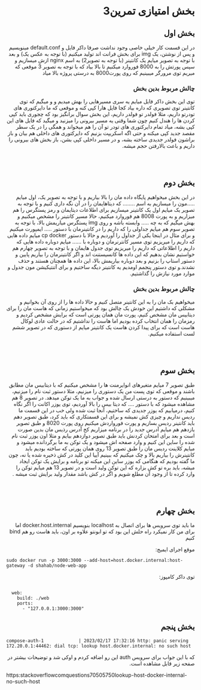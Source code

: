 <h1 dir='rtl'>  بخش امتیازی تمرین3  </h1>

<body dir='rtl' >

<section dir='rtl' >
<h2 dir='rtl'>  بخش اول</h2>
<p dir='rtl'>
در این قسمت کار خیلی خاصی وجود نداشت صرفا داکر فایل و default.conf مینویسیم و پس از نوشتن، یک img  برای بخش فرانت اند تولید میکنیم (با توجه به عکس یک)      و بعد با توجه به تصویر میایم یک کانتینر (با توجه به تصویر2) به اسم nginx  ازش میسازیم   و سپس پورتش را به 8000 فوروارد میکنیم تا بالا بیاد که با توجه به تصویر 3 موقعی که میریم توی مرورگر میبینیم که روی پورت8000 به درستی پروژه بالا میاد
</p>

<h3 dir='rtl'>چالش مربوط بدین بخش</h3>
<p dir='rtl'>
توی این بخش داکر فایل میایم یه سری مسیرهایی را بهش میدیم و  و میگیم که توی کانتینر توی تصویری که داره بیاد کجا فایل هارا کپی کنه و موقعی که ما دایرکتوری های تودرتو داریم، مثلا فولدر تو فولدر داریم، این بخش سوال برانگیز بود که چجوری باید کپی کردن ها را هندل کنیم چون شما وقتی یه مسیر بیرونی را میزنید و میگید که فایل های این کپی بشه، میاد تمام دایرکتوری های تودر تو آن را هم میخواند و همگی را در  یک سطر مقصد جدید کپی میکنه و حتی اگه اسکریپت بزنیم که دایرکتوری های داخلی هم بیان و باز براشون فولدر جدیدی ساخته بشه، و در مسیر داخلی کپی بشن، باز بخش های بیرونی را داریم و باعث بالارفتن حجم میشه.
</p>
</section>

</br>
</br>

<section  dir='rtl'>
<h2 dir='rtl'>بخش دوم</h2>
<p dir='rtl'>
در این بخش میخواهیم پایگاه داده مان را بالا بیاریم و با توجه به تصویر یک، اول میایم .....مون را میسازیم به اسم ........ که دیتاهایمان را در آن نگه داری کنیم و با توجه به تصویر یک میایم اول یک کانتینر میسازیم برای اطلاعات دیتایمان و رمز پستگرس را هم میزاریم و به پورت 8008 هم فوروارد میکنیم، حالا مسیر کانتینر را مشخص میکنیم و بهش میگیم که به چه ..... وابسته باشه و روی img پستگرس میاریمش بالا، با توجه به تصویر سوم هم میایم جداولی را که داریم را در کانتینرمان  با دستور ..... ایمپورت میکنیم و برای مثال در اینجا یکی از جداول را آوردیم و حالا با دستور cp docker میایم داده هایی که داریم را میریزیم توی مسیر کانترنرمان و دوباره با ...... میایم دوباره داده هایی که داریم را اطلاعاتی که داریم را میریزیم توی جدول هایمان و با توجه به تصویر چهارم هم خواستیم نشان بدهیم که این داده ها کانسیستنت اند و اگر کانتینرمان را بیاریم پایین و دستور استاپ را بزنیم و بعد دوباره بیاریمش بالا، این داده ها همچنان هستند و حذف نشدند.و توی دستور پنجمم اومدیم یه کانتینر دیگه ساختیم و برای آتنتیکیشن مون جدول و موارد مورد نیازش را گذاشتیم.
</p>
<h3 dir='rtl'>چالش مربوط بدین بخش</h3>

<p dir='rtl'>
میخواهیم بک مان را به این کانتینر متصل کنیم و حالا داده ها را از روی آن بخوانیم و مشکلی که داشتیم این خودش یک چالش بود که میخواستیم زمانی که هاست مان را برای دیتابیس مان مشخص کنیم، پورت مان همان پورتی است که برایش مشخص کردیم و رمزمان را همان انتخاب کرده بودیم اما هاست را نداشتیم که در حالت عادی لوکال هاست است  که برای پیدا کردن هاست یک کانتینر میایم از دستوری که در تصویر ششم لست استفاده میکنیم.
</p>

</section>

</br>
</br>

<section dir='rtl' >
<h2 dir='rtl'>بخش سوم</h2>
<p dir='rtl'>
طبق تصویر 7 میایم متغیرهای انوایرمنت ها را مشخص میکنیم که با دیتابیس مان مطابق باشند و موقعی که توی پست من یک دستوری را میزنیم، مثلا دستور ثبت نام را میزنیم، میبینیم که دستور به درستی ارسال شده و جواب به ما یک توکن میدهد.
در تصویر 8 هم مشاهده میشود که با دستور .... که دیتا بیس را بالا آوردیم، توی یوزر اکانت را اگر نگاه کنیم، درمیابیم که یوزر جدیدی که ساختیم، آنجا ثبت شده ولی خب در این قسمت ما ردیس نداریم و چیزی کش نمیشه و برای این قسمتکاری که باید کرد، طبق تصویر دهم باید کانتینر ردیس بسازیم  و پورت فورواردش میکنیم روی پورت 8020 و طبق تصویر یازدهم هم میایم آدرس جدید را در برنامه میزاریم کخ آدرس رذیس مان بدین صورت است  و بعد برای امتحان کردنش باید طبق تصویر دوازدهم بیایم و مثلا اون یوزر ثبت نام شده را ساین این کنیم و وارد صفحه اش میشود و یک توکن به ما برگردانده میشود و میایم کلاینت ردیس مان را طبق تصویر 13 روی همان پورتی که ساخته بودیم باید کانتینرش را بیاریم بالا و چک میکنیم که ببینیم آییا این کلید  در کش ذخیره شده یا نه، چون ما گفته بودیم که هنگامی که یوزر ساین این میکنه تو برنامه و برایش یک توکن ایجاد میشه، باید بره تو کش بزاره که این توکن ولید است و در تصویر 13 هم میایم توکن را وارد کرده تا از وجود آن مطلع شویم و اگر در کش باشد مقدار ولید برایش ثبت میشه .
</p>
</section>

</br>
</br>

<section  >

<h2 dir='rtl'> بخش چهارم</h2>

<p dir='rtl'>
ما باید توی سرویس ها برای اتصال به localhost بنویسیم docker.host.internal
اما برای من کار نمیکرد
راه حلش این بود که تو ابونتو علاوه بر اون، باید هاست رو هم bind کنیم

موقع اجرای ایمیج:

</p>

<section dir='ltr'>

```
sudo docker run -p 3000:3000 --add-host=host.docker.internal:host-gateway -d shahab/node-web-app

```

</section dir='rtl'>
<p dir='rtl'>
توی داکر کامپوز:
</p>
</section>

<section dir='ltr'>

```

  web:
    build: ./web
    ports:
      - "127.0.0.1:3000:3000"

```

</section>

<section>

<h2 dir='rtl'>
بخش پنجم
</h2>

<div dir='ltr' >

```
compose-auth-1             | 2023/02/17 17:32:16 http: panic serving 172.20.0.1:44462: dial tcp: lookup host.docker.internal: no such host

```

</div>

<div dir='rtl'>
که با این جواب برای سرویس auth این رو اضافه کردم و اوکی شد و توضیحات بیشتر در صفحه زیر قابل مشاهده است.
</div>

<a dir='ltr'>

https:stackoverflowcomquestions70505750lookup-host-docker-internal-no-such-host

</a>

</section>

</body>
